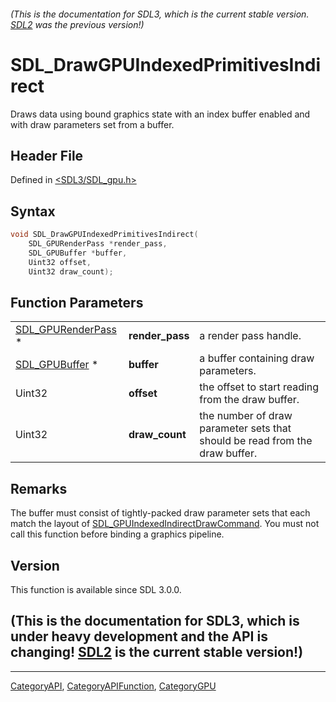 ###### (This is the documentation for SDL3, which is the current stable version. [SDL2](https://wiki.libsdl.org/SDL2/) was the previous version!)
# SDL_DrawGPUIndexedPrimitivesIndirect

Draws data using bound graphics state with an index buffer enabled and with draw parameters set from a buffer.

## Header File

Defined in [<SDL3/SDL_gpu.h>](https://github.com/libsdl-org/SDL/blob/main/include/SDL3/SDL_gpu.h)

## Syntax

```c
void SDL_DrawGPUIndexedPrimitivesIndirect(
    SDL_GPURenderPass *render_pass,
    SDL_GPUBuffer *buffer,
    Uint32 offset,
    Uint32 draw_count);
```

## Function Parameters

|                                          |                 |                                                                             |
| ---------------------------------------- | --------------- | --------------------------------------------------------------------------- |
| [SDL_GPURenderPass](SDL_GPURenderPass) * | **render_pass** | a render pass handle.                                                       |
| [SDL_GPUBuffer](SDL_GPUBuffer) *         | **buffer**      | a buffer containing draw parameters.                                        |
| Uint32                                   | **offset**      | the offset to start reading from the draw buffer.                           |
| Uint32                                   | **draw_count**  | the number of draw parameter sets that should be read from the draw buffer. |

## Remarks

The buffer must consist of tightly-packed draw parameter sets that each
match the layout of
[SDL_GPUIndexedIndirectDrawCommand](SDL_GPUIndexedIndirectDrawCommand). You
must not call this function before binding a graphics pipeline.

## Version

This function is available since SDL 3.0.0.

## (This is the documentation for SDL3, which is under heavy development and the API is changing! [SDL2](https://wiki.libsdl.org/SDL2/) is the current stable version!)



----
[CategoryAPI](CategoryAPI), [CategoryAPIFunction](CategoryAPIFunction), [CategoryGPU](CategoryGPU)

